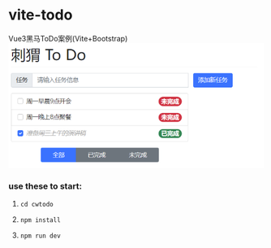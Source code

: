 # vite-todo
Vue3黑马ToDo案例(Vite+Bootstrap)    
![](cwtodo/src/assets/demo.png)
### use these to start:
1.
    ```
    cd cwtodo
    ```
2.
    ```
    npm install
    ``` 
3.
    ```
    npm run dev
    ```